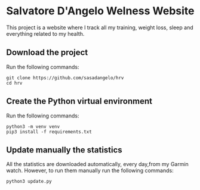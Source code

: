# Salvatore D'Angelo Welness Website

This project is a website where I track all my training, weight loss, sleep and everything related to my health.

## Download the project

Run the following commands:

```
git clone https://github.com/sasadangelo/hrv
cd hrv
```

## Create the Python virtual environment

Run the following commands:

```
python3 -m venv venv
pip3 install -f requirements.txt
```

## Update manually the statistics

All the statistics are downloaded automatically, every day,from my Garmin watch. However, to run them manually run the following commands:

```
python3 update.py
```
